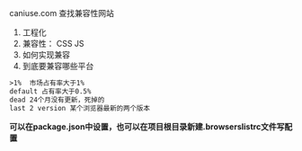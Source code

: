 
caniuse.com  查找兼容性网站

1. 工程化
2. 兼容性： CSS JS
3. 如何实现兼容
4. 到底要兼容哪些平台

```txt
>1%  市场占有率大于1%
default 占有率大于0.5%
dead 24个月没有更新，死掉的
last 2 version 某个浏览器最新的两个版本

```

**可以在package.json中设置，也可以在项目根目录新建.browserslistrc文件写配置**